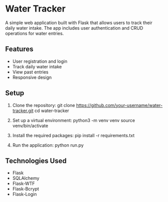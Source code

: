 # Water Tracker

A simple web application built with Flask that allows users to track their daily water intake. The app includes user authentication and CRUD operations for water entries.

## Features

- User registration and login
- Track daily water intake
- View past entries
- Responsive design

## Setup

1. Clone the repository:
    git clone https://github.com/your-username/water-tracker.git
    cd water-tracker

2. Set up a virtual environment:
    python3 -m venv venv
    source venv/bin/activate

3. Install the required packages:
    pip install -r requirements.txt

4. Run the application:
    python run.py

## Technologies Used

- Flask
- SQLAlchemy
- Flask-WTF
- Flask-Bcrypt
- Flask-Login
